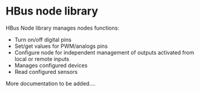 # HBus node library

HBus Node library manages nodes functions:

* Turn on/off digital pins
* Set/get values for PWM/analogs pins
* Configure node for independent management of outputs activated from local or remote inputs
* Manages configured devices
* Read configured sensors

More documentation to be added....
